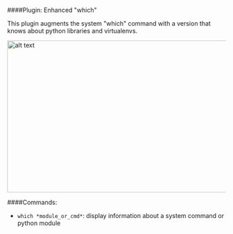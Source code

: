 <a id="plugin"></a>
####Plugin: Enhanced "which"

This plugin augments the system "which" command with a version that knows about python libraries and virtualenvs.

<img src="../../scr/which_demo.gif" alt="alt text" style="width:800px;height:350px;">

####Commands:
* `which *module_or_cmd*`: display information about a system command or python module
